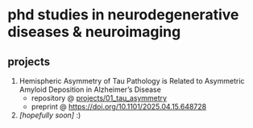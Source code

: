 # phd studies in neurodegenerative diseases & neuroimaging

## projects
1. Hemispheric Asymmetry of Tau Pathology is Related to Asymmetric Amyloid Deposition in Alzheimer’s Disease
    - repository @ [projects/01_tau_asymmetry](https://github.com/teanijarv/phd-neurodegeneration-imaging/tree/main/projects/01_tau_asymmetry)
    - preprint @ https://doi.org/10.1101/2025.04.15.648728
2. *[hopefully soon]* :)
